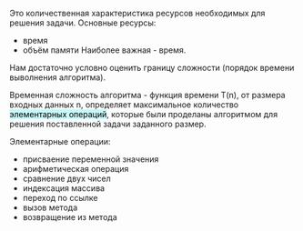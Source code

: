 Это количественная характеристика ресурсов необходимых для решения задачи.
Основные ресурсы:
- время
- объём памяти
Наиболее важная - время.

Нам достаточно условно оценить границу сложности (порядок времени выволнения алгоритма).

Временная сложность алгоритма - функция времени T(n), от размера входных данных n, определяет максимальное количество <mark style="background: #ABF7F7A6;">элементарных операций</mark>, которые были проделаны алгоритмом для решения поставленной задачи заданного размер.

Элементарные операции:
- присваение переменной значения
- арифметическая операция
- сравнение двух чисел
- индексация массива
- переход по ссылке
- вызов метода
- возвращение из метода